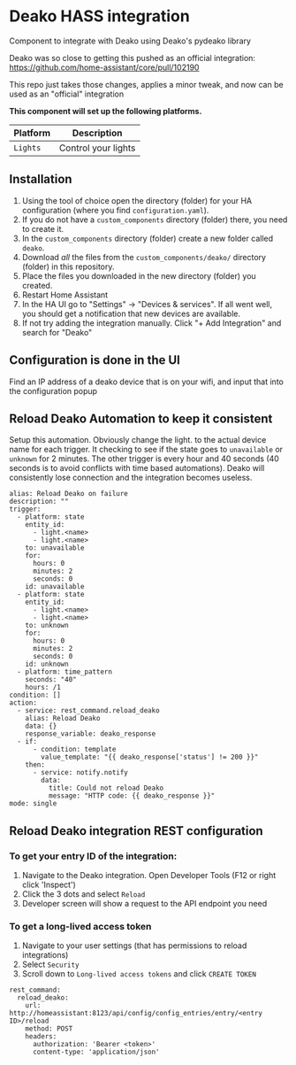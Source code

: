 # Deako HASS integration

Component to integrate with Deako using Deako's pydeako library

Deako was so close to getting this pushed as an official integration: https://github.com/home-assistant/core/pull/102190

This repo just takes those changes, applies a minor tweak, and now can be used as an "official" integration

**This component will set up the following platforms.**

Platform | Description
-- | --
`Lights` | Control your lights

## Installation

1. Using the tool of choice open the directory (folder) for your HA configuration (where you find `configuration.yaml`).
2. If you do not have a `custom_components` directory (folder) there, you need to create it.
3. In the `custom_components` directory (folder) create a new folder called `deako`.
4. Download _all_ the files from the `custom_components/deako/` directory (folder) in this repository.
5. Place the files you downloaded in the new directory (folder) you created.
6. Restart Home Assistant
7. In the HA UI go to "Settings" -> "Devices & services". If all went well, you should get a notification that new devices are available.
8. If not try adding the integration manually. Click "+ Add Integration" and search for "Deako"

## Configuration is done in the UI

Find an IP address of a deako device that is on your wifi, and input that into the configuration popup

## Reload Deako Automation to keep it consistent

Setup this automation. Obviously change the light.<name> to the actual device name for each trigger. It checking to see if the state goes to `unavailable` or `unknown` for 2 minutes.
The other trigger is every hour and 40 seconds (40 seconds is to avoid conflicts with time based automations). Deako will consistently lose connection and the integration becomes useless.

```
alias: Reload Deako on failure
description: ""
trigger:
  - platform: state
    entity_id:
      - light.<name>
      - light.<name>
    to: unavailable
    for:
      hours: 0
      minutes: 2
      seconds: 0
    id: unavailable
  - platform: state
    entity_id:
      - light.<name>
      - light.<name>
    to: unknown
    for:
      hours: 0
      minutes: 2
      seconds: 0
    id: unknown
  - platform: time_pattern
    seconds: "40"
    hours: /1
condition: []
action:
  - service: rest_command.reload_deako
    alias: Reload Deako
    data: {}
    response_variable: deako_response
  - if:
      - condition: template
        value_template: "{{ deako_response['status'] != 200 }}"
    then:
      - service: notify.notify
        data:
          title: Could not reload Deako
          message: "HTTP code: {{ deako_response }}"
mode: single
```

## Reload Deako integration REST configuration

### To get your entry ID of the integration:

1. Navigate to the Deako integration. Open Developer Tools (F12 or right click 'Inspect')
2. Click the 3 dots and select `Reload`
3. Developer screen will show a request to the API endpoint you need

### To get a long-lived access token

1. Navigate to your user settings (that has permissions to reload integrations)
2. Select `Security`
3. Scroll down to `Long-lived access tokens` and click `CREATE TOKEN`

```
rest_command:
  reload_deako:
    url: http://homeassistant:8123/api/config/config_entries/entry/<entry ID>/reload
    method: POST
    headers:
      authorization: 'Bearer <token>'
      content-type: 'application/json'
```
